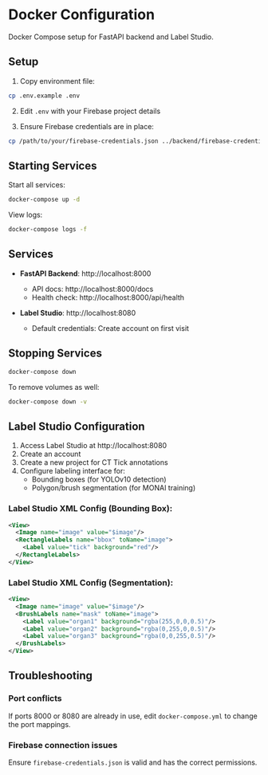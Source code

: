 # Docker Configuration

Docker Compose setup for FastAPI backend and Label Studio.

## Setup

1. Copy environment file:
```bash
cp .env.example .env
```

2. Edit `.env` with your Firebase project details

3. Ensure Firebase credentials are in place:
```bash
cp /path/to/your/firebase-credentials.json ../backend/firebase-credentials.json
```

## Starting Services

Start all services:
```bash
docker-compose up -d
```

View logs:
```bash
docker-compose logs -f
```

## Services

- **FastAPI Backend**: http://localhost:8000
  - API docs: http://localhost:8000/docs
  - Health check: http://localhost:8000/api/health

- **Label Studio**: http://localhost:8080
  - Default credentials: Create account on first visit

## Stopping Services

```bash
docker-compose down
```

To remove volumes as well:
```bash
docker-compose down -v
```

## Label Studio Configuration

1. Access Label Studio at http://localhost:8080
2. Create an account
3. Create a new project for CT Tick annotations
4. Configure labeling interface for:
   - Bounding boxes (for YOLOv10 detection)
   - Polygon/brush segmentation (for MONAI training)

### Label Studio XML Config (Bounding Box):

```xml
<View>
  <Image name="image" value="$image"/>
  <RectangleLabels name="bbox" toName="image">
    <Label value="tick" background="red"/>
  </RectangleLabels>
</View>
```

### Label Studio XML Config (Segmentation):

```xml
<View>
  <Image name="image" value="$image"/>
  <BrushLabels name="mask" toName="image">
    <Label value="organ1" background="rgba(255,0,0,0.5)"/>
    <Label value="organ2" background="rgba(0,255,0,0.5)"/>
    <Label value="organ3" background="rgba(0,0,255,0.5)"/>
  </BrushLabels>
</View>
```

## Troubleshooting

### Port conflicts
If ports 8000 or 8080 are already in use, edit `docker-compose.yml` to change the port mappings.

### Firebase connection issues
Ensure `firebase-credentials.json` is valid and has the correct permissions.


